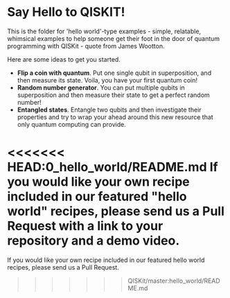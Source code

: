 # Say Hello to QISKIT!

This is the folder for 'hello world'-type examples - simple, relatable, whimsical examples to help someone get their foot in the door of quantum programming with QISKit - quote from James Wootton.

Here are some ideas to get you started.

- **Flip a coin with quantum**. Put one single qubit in superposition, and then measure its state. Voila, you have your first quantum coin!
- **Random number generator**. You can put multiple qubits in superposition and then measure their state to get a perfect random number!
- **Entangled states**. Entangle two qubits and then investigate their properties and try to wrap your ahead around this new resource that only quantum computing can provide.

<<<<<<< HEAD:0_hello_world/README.md
If you would like your own recipe included in our featured "hello world" recipes, please send us a Pull Request with a link to your repository and a demo video.
=======
If you would like your own recipe included in our featured hello world recipes, please send us a Pull Request.
>>>>>>> QISKit/master:hello_world/README.md
